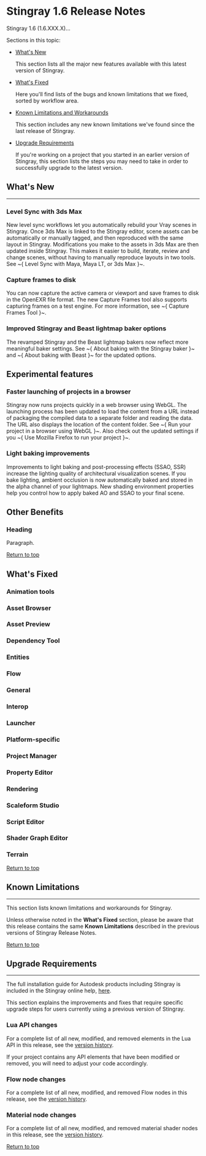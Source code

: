 # Stingray 1.6 Release Notes
<a name="top"></a>

Stingray 1.6 (1.6.XXX.X)...

Sections in this topic:

-	[What's New](#whats-new)

	This section lists all the major new features available with this latest version of Stingray.

-	[What's Fixed](#whats-fixed)

	Here you'll find lists of the bugs and known limitations that we fixed, sorted by workflow area.

-	[Known Limitations and Workarounds](#known-limitations)

	This section includes any new known limitations we've found since the last release of Stingray.

-	[Upgrade Requirements](#upgrade-requirements)

	If you're working on a project that you started in an earlier version of Stingray, this section lists the steps you may need to take in order to successfully upgrade to the latest version.

## What's New

* * *

### Level Sync with 3ds Max

New level sync workflows let you automatically rebuild your Vray scenes in Stingray. Once 3ds Max is linked to the Stingray editor, scene assets can be automatically or manually tagged, and then reproduced with the same layout in Stingray. Modifications you make to the assets in 3ds Max are then updated inside Stingray. This makes it easier to build, iterate, review and change scenes, without having to manually reproduce layouts in two tools. See ~{ Level Sync with Maya, Maya LT, or 3ds Max }~.

### Capture frames to disk

You can now capture the active camera or viewport and save frames to disk in the OpenEXR file format. The new Capture Frames tool also supports capturing frames on a test engine. For more information, see ~{ Capture Frames Tool }~.  

### Improved Stingray and Beast lightmap baker options

The revamped Stingray and the Beast lightmap bakers now reflect more meaningful baker settings. See ~{ About baking with the Stingray baker }~ and ~{ About baking with Beast }~ for the updated options.


## Experimental features

### Faster launching of projects in a browser

Stingray now runs projects quickly in a web browser using WebGL. The launching process has been updated to load the content from a URL instead of packaging the compiled data to a separate folder and reading the data. The URL also displays the location of the content folder. See ~{ Run your project in a browser using WebGL }~. Also check out the updated settings if you ~{ Use Mozilla Firefox to run your project }~.

### Light baking improvements

Improvements to light baking and post-processing effects (SSAO, SSR) increase the lighting quality of architectural visualization scenes.  If you bake lighting, ambient occlusion is now automatically baked and stored in the alpha channel of your lightmaps. New shading environment properties help you control how to apply baked AO and SSAO to your final scene. 

## Other Benefits

### Heading

Paragraph.

[Return to top](#top)

## What's Fixed

### Animation tools

### Asset Browser

### Asset Preview

### Dependency Tool

### Entities

### Flow

### General

### Interop

### Launcher

### Platform-specific

### Project Manager

### Property Editor

### Rendering

### Scaleform Studio

### Script Editor

### Shader Graph Editor

### Terrain

[Return to top](#top)

## Known Limitations

* * *

This section lists known limitations and workarounds for Stingray.

Unless otherwise noted in the **What's Fixed** section, please be aware that this release contains the same **Known Limitations** described in the previous versions of Stingray Release Notes.

[Return to top](#top)

## Upgrade Requirements

* * *

The full installation guide for Autodesk products including Stingray is included in the Stingray online help, [here](http://www.autodesk.com/stingray-install-ENU "here").

This section explains the improvements and fixes that require specific upgrade steps for users currently using a previous version of Stingray.

### Lua API changes

For a complete list of all new, modified, and removed elements in the Lua API in this release, see the [version history](../../lua_ref/versions.html).

If your project contains any API elements that have been modified or removed, you will need to adjust your code accordingly.

### Flow node changes

For a complete list of all new, modified, and removed Flow nodes in this release, see the [version history](../../flow_ref/versions.html).

### Material node changes

For a complete list of all new, modified, and removed material shader nodes in this release, see the [version history](../../shader_ref/versions.html).

[Return to top](#top)
